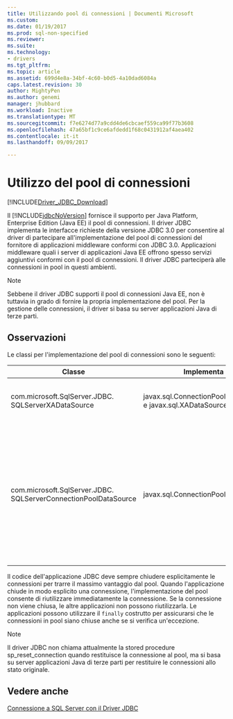 ```yaml
---
title: Utilizzando pool di connessioni | Documenti Microsoft
ms.custom: 
ms.date: 01/19/2017
ms.prod: sql-non-specified
ms.reviewer: 
ms.suite: 
ms.technology:
- drivers
ms.tgt_pltfrm: 
ms.topic: article
ms.assetid: 699d4e8a-34bf-4c60-b0d5-4a10dad6084a
caps.latest.revision: 30
author: MightyPen
ms.author: genemi
manager: jhubbard
ms.workload: Inactive
ms.translationtype: MT
ms.sourcegitcommit: f7e6274d77a9cdd4de6cbcaef559ca99f77b3608
ms.openlocfilehash: 47a65bf1c9ce6afdedd1f68c0431912af4aea402
ms.contentlocale: it-it
ms.lasthandoff: 09/09/2017

---
```

# <a name="using-connection-pooling"></a>Utilizzo del pool di connessioni
[!INCLUDE[Driver_JDBC_Download](../../includes/driver_jdbc_download.md)]

  Il [!INCLUDE[jdbcNoVersion](../../includes/jdbcnoversion_md.md)] fornisce il supporto per Java Platform, Enterprise Edition (Java EE) il pool di connessioni. Il driver JDBC implementa le interfacce richieste della versione JDBC 3.0 per consentire al driver di partecipare all'implementazione del pool di connessioni del fornitore di applicazioni middleware conformi con JDBC 3.0. Applicazioni middleware quali i server di applicazioni Java EE offrono spesso servizi aggiuntivi conformi con il pool di connessioni. Il driver JDBC parteciperà alle connessioni in pool in questi ambienti.  
  
> [!NOTE]  
>  Sebbene il driver JDBC supporti il pool di connessioni Java EE, non è tuttavia in grado di fornire la propria implementazione del pool. Per la gestione delle connessioni, il driver si basa su server applicazioni Java di terze parti.  
  
## <a name="remarks"></a>Osservazioni  
 Le classi per l'implementazione del pool di connessioni sono le seguenti:  
  
|Classe|Implementa|Description|  
|-----------|----------------|-----------------|  
|com.microsoft.SqlServer.JDBC. SQLServerXADataSource|javax.sql.ConnectionPoolDataSource e javax.sql.XADataSource|È consigliabile utilizzare il [SQLServerXADataSource](../../connect/jdbc/reference/sqlserverxadatasource-class.md) necessita di classe per tutti i server Java EE, in quanto implementa tutte le interfacce di pool JDBC 3.0 e XA.|  
|com.microsoft.SqlServer.JDBC. SQLServerConnectionPoolDataSource|javax.sql.ConnectionPoolDataSource|Questa classe è una connection factory che consente al server applicazioni Java EE di inserire il proprio pool di connessioni nelle connessioni fisiche. Se la configurazione del fornitore Java EE richiede una classe che implementa javax.SQL. ConnectionPoolDataSource, specificare il nome della classe come [SQLServerConnectionPoolDataSource](../../connect/jdbc/reference/sqlserverconnectionpooldatasource-class.md). In genere, si consiglia di utilizzare il [SQLServerXADataSource](../../connect/jdbc/reference/sqlserverxadatasource-class.md) classe, in quanto implementa entrambe pool e XA interfacce ed è stata verificata in più configurazioni del server Java EE.|  
  
 Il codice dell'applicazione JDBC deve sempre chiudere esplicitamente le connessioni per trarre il massimo vantaggio dal pool. Quando l'applicazione chiude in modo esplicito una connessione, l'implementazione del pool consente di riutilizzare immediatamente la connessione. Se la connessione non viene chiusa, le altre applicazioni non possono riutilizzarla. Le applicazioni possono utilizzare il `finally` costrutto per assicurarsi che le connessioni in pool siano chiuse anche se si verifica un'eccezione.  
  
> [!NOTE]  
>  Il driver JDBC non chiama attualmente la stored procedure sp_reset_connection quando restituisce la connessione al pool, ma si basa su server applicazioni Java di terze parti per restituire le connessioni allo stato originale.  
  
## <a name="see-also"></a>Vedere anche  
 [Connessione a SQL Server con il Driver JDBC](../../connect/jdbc/connecting-to-sql-server-with-the-jdbc-driver.md)  
  
  

